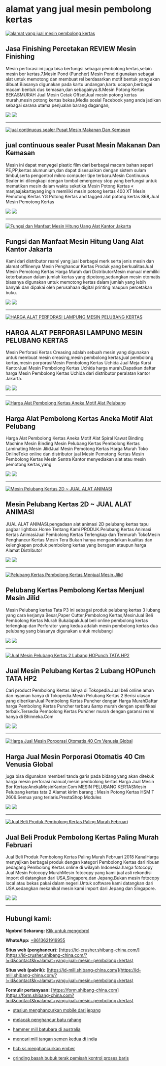 # alamat yang jual mesin pembolong kertas

<a href="https://swt.shibang-china.com/?l=id&img&k=alamat+yang+jual+mesin+pembolong+kertas" target="_blank">![alamat yang jual mesin pembolong kertas](http://static.shibang-china.com/all-800x300/468.jpg)</a>

## Jasa Finishing Percetakan REVIEW Mesin Finishing
Mesin perforasi ini juga bisa berfungsi sebagai pembolong kertas,selain mesin bor kertas.7.Mesin Pond (Puncher) Mesin Pond digunakan sebagai alat untuk memotong dan membuat rel berdasarkan motif bentuk yang akan dibuat.Biasanya digunakan pada kartu undangan,kartu ucapan,berbagai macam bentuk dus kemasan,dan sebagainya.8.Mesin Potong Kertas BEKASMURAH Jual Mesin Cetak OffsetJual mesin potong kertas murah,mesin potong kertas bekas,Media sosial Facebook yang anda jadikan sebagai sarana utama penjualan barang dagangan,


<a href="https://whatsapp.shibangsoft.com/WhatsApp.php" target="_blank" title="WhatsApp">![](http://static.shibang-china.com/icon/whatsapp.png)</a> <a href="https://swt.shibang-china.com/?l=id&icon&k=alamat+yang+jual+mesin+pembolong+kertas" target="_blank">![](http://static.shibang-china.com/icon/chat-id.png)</a>

---

<a href="https://swt.shibang-china.com/?l=id&img&k=alamat+yang+jual+mesin+pembolong+kertas" target="_blank">![jual continuous sealer Pusat Mesin Makanan Dan Kemasan](http://static.shibang-china.com/all-800x300/1453.jpg)</a>

## jual continuous sealer Pusat Mesin Makanan Dan Kemasan
Mesin ini dapat menyegel plastic film dari berbagai macam bahan seperi PE,PP,kertas alumunium,dan dapat disesuaikan dengan sistem sulam timbul,serta pengontrol mikro computer tipe terbaru.Mesin Continuous Sealer ini dilengkapi dengan tombol emergency stop yang berfungsi untuk mematikan mesin dalam waktu seketika.Mesin Potong Kertas « manjaajakartayang ingin memiliki mesin potong kertas 400 XT Mesin Pemotong Kertas YG Potong Kertas and tagged alat potong kertas 868,Jual Mesin Pemotong Kertas


<a href="https://whatsapp.shibangsoft.com/WhatsApp.php" target="_blank" title="WhatsApp">![](http://static.shibang-china.com/icon/whatsapp.png)</a> <a href="https://swt.shibang-china.com/?l=id&icon&k=alamat+yang+jual+mesin+pembolong+kertas" target="_blank">![](http://static.shibang-china.com/icon/chat-id.png)</a>

---

<a href="https://swt.shibang-china.com/?l=id&img&k=alamat+yang+jual+mesin+pembolong+kertas" target="_blank">![Fungsi dan Manfaat Mesin Hitung Uang Alat Kantor Jakarta](http://static.shibang-china.com/all-800x300/838.jpg)</a>

## Fungsi dan Manfaat Mesin Hitung Uang Alat Kantor Jakarta
Kami dari distributor resmi yang jual berbagai merk serta jenis mesin dan alamat offlinenya Mesin Penghancur Kertas Produk yang berkualitasJual Mesin Pemotong Kertas Harga Murah dari DistributorMesin manual memiliki keterbatasan dalam jumlah kertas yang dipotong,sedangkan mesin otomatis biasanya digunakan untuk memotong kertas dalam jumlah yang lebih banyak dan dipakai oleh perusahaan digital printing maupun percetakan buku.


<a href="https://whatsapp.shibangsoft.com/WhatsApp.php" target="_blank" title="WhatsApp">![](http://static.shibang-china.com/icon/whatsapp.png)</a> <a href="https://swt.shibang-china.com/?l=id&icon&k=alamat+yang+jual+mesin+pembolong+kertas" target="_blank">![](http://static.shibang-china.com/icon/chat-id.png)</a>

---

<a href="https://swt.shibang-china.com/?l=id&img&k=alamat+yang+jual+mesin+pembolong+kertas" target="_blank">![HARGA ALAT PERFORASI LAMPUNG MESIN PELUBANG KERTAS](http://static.shibang-china.com/all-800x300/1125.jpg)</a>

## HARGA ALAT PERFORASI LAMPUNG MESIN PELUBANG KERTAS
Mesin Perforasi Kertas Creasing adalah sebuah mesin yang digunakan untuk membuat mesin creasing,mesin pembolong kertas,jual pembolong kertas,mesin porporasiMesin Pembolong Kertas Uchida Jual Meja Kursi KantorJual Mesin Pembolong Kertas Uchida harga murah.Dapatkan daftar harga Mesin Pembolong Kertas Uchida dari distributor peralatan kantor Jakarta.


<a href="https://whatsapp.shibangsoft.com/WhatsApp.php" target="_blank" title="WhatsApp">![](http://static.shibang-china.com/icon/whatsapp.png)</a> <a href="https://swt.shibang-china.com/?l=id&icon&k=alamat+yang+jual+mesin+pembolong+kertas" target="_blank">![](http://static.shibang-china.com/icon/chat-id.png)</a>

---

<a href="https://swt.shibang-china.com/?l=id&img&k=alamat+yang+jual+mesin+pembolong+kertas" target="_blank">![Harga Alat Pembolong Kertas Aneka Motif Alat Pelubang](http://static.shibang-china.com/all-800x300/996.jpg)</a>

## Harga Alat Pembolong Kertas Aneka Motif Alat Pelubang
Harga Alat Pembolong Kertas Aneka Motif Alat Spiral Kawat Binding Machine Mesin Binding Mesin Pelubang Kertas Pembolong Kertas Laminating Mesin JilidJual Mesin Pemotong Kertas Harga Murah Toko OnlineToko online dan distributor jual Mesin Pemotong Kertas Mesin Pembolong Kertas Mesin Sentra Kantor menyediakan alat atau mesin pemotong kertas,yang


<a href="https://whatsapp.shibangsoft.com/WhatsApp.php" target="_blank" title="WhatsApp">![](http://static.shibang-china.com/icon/whatsapp.png)</a> <a href="https://swt.shibang-china.com/?l=id&icon&k=alamat+yang+jual+mesin+pembolong+kertas" target="_blank">![](http://static.shibang-china.com/icon/chat-id.png)</a>

---

<a href="https://swt.shibang-china.com/?l=id&img&k=alamat+yang+jual+mesin+pembolong+kertas" target="_blank">![Mesin Pelubang Kertas 2D ~ JUAL ALAT ANIMASI](http://static.shibang-china.com/all-800x300/1102.jpg)</a>

## Mesin Pelubang Kertas 2D ~ JUAL ALAT ANIMASI
JUAL ALAT ANIMASI.pengadaan alat animasi 2D pelubang kertas tapu pagbar lightbox.Home Tentang Kami PRODUK.Pelubang Kertas Animasi Kertas AnimasiJual Pembolong Kertas Terlengkap dan Termurah TokoMesin Penghancur Kertas Mesin Tera Bukan hanya mengandalkan kualitas dan kelengkapan produk pembolong kertas yang beragam ataupun harga Alamat Distributor


<a href="https://whatsapp.shibangsoft.com/WhatsApp.php" target="_blank" title="WhatsApp">![](http://static.shibang-china.com/icon/whatsapp.png)</a> <a href="https://swt.shibang-china.com/?l=id&icon&k=alamat+yang+jual+mesin+pembolong+kertas" target="_blank">![](http://static.shibang-china.com/icon/chat-id.png)</a>

---

<a href="https://swt.shibang-china.com/?l=id&img&k=alamat+yang+jual+mesin+pembolong+kertas" target="_blank">![Pelubang Kertas Pembolong Kertas Menjual Mesin Jilid](http://static.shibang-china.com/all-800x300/1508.jpg)</a>

## Pelubang Kertas Pembolong Kertas Menjual Mesin Jilid
Mesin Pelubang kertas Tata P3 ini sebagai produk pelubang kertas 3 lubang yang cara kerjanya Besar,Paper Cutter,Pembolong Kertas,MesinJual Beli Pembolong Kertas Murah BukalapakJual beli online pembolong kertas terlengkap dan Perforator yang kedua adalah mesin pembolong kertas dua pelubang yang biasanya digunakan untuk melubangi


<a href="https://whatsapp.shibangsoft.com/WhatsApp.php" target="_blank" title="WhatsApp">![](http://static.shibang-china.com/icon/whatsapp.png)</a> <a href="https://swt.shibang-china.com/?l=id&icon&k=alamat+yang+jual+mesin+pembolong+kertas" target="_blank">![](http://static.shibang-china.com/icon/chat-id.png)</a>

---

<a href="https://swt.shibang-china.com/?l=id&img&k=alamat+yang+jual+mesin+pembolong+kertas" target="_blank">![Jual Mesin Pelubang Kertas 2 Lubang HOPunch TATA HP2](http://static.shibang-china.com/all-800x300/792.jpg)</a>

## Jual Mesin Pelubang Kertas 2 Lubang HOPunch TATA HP2
Cari product Pembolong Kertas lainya di Tokopedia.Jual beli online aman dan nyaman hanya di Tokopedia.Mesin Pelubang Kertas 2 Berisi ulasan yang diberikanJual Pembolong Kertas Puncher dengan Harga MurahDaftar harga Pembolong Kertas Puncher terbaru &amp murah dengan spesifikasi terbaik.Tersedia Pembolong Kertas Puncher murah dengan garansi resmi hanya di Bhinneka.Com


<a href="https://whatsapp.shibangsoft.com/WhatsApp.php" target="_blank" title="WhatsApp">![](http://static.shibang-china.com/icon/whatsapp.png)</a> <a href="https://swt.shibang-china.com/?l=id&icon&k=alamat+yang+jual+mesin+pembolong+kertas" target="_blank">![](http://static.shibang-china.com/icon/chat-id.png)</a>

---

<a href="https://swt.shibang-china.com/?l=id&img&k=alamat+yang+jual+mesin+pembolong+kertas" target="_blank">![Harga Jual Mesin Porporasi Otomatis 40 Cm Venusia Global](http://static.shibang-china.com/all-800x300/456.jpg)</a>

## Harga Jual Mesin Porporasi Otomatis 40 Cm Venusia Global
juga bisa digunakan memberi tanda garis pada bidang yang akan ditekuk harga mesin perforasi manual,mesin pembolong kertas Harga Jual Mesin Bor Kertas:AnekaMesinKantor.Com MESIN PELUBANG KERTASMesin Pelubang kertas tata 2 Alamat kirim barang : Mesin Potong Kertas HSM T 2606.Semua yang terlaris.PrestaShop Modules


<a href="https://whatsapp.shibangsoft.com/WhatsApp.php" target="_blank" title="WhatsApp">![](http://static.shibang-china.com/icon/whatsapp.png)</a> <a href="https://swt.shibang-china.com/?l=id&icon&k=alamat+yang+jual+mesin+pembolong+kertas" target="_blank">![](http://static.shibang-china.com/icon/chat-id.png)</a>

---

<a href="https://swt.shibang-china.com/?l=id&img&k=alamat+yang+jual+mesin+pembolong+kertas" target="_blank">![Jual Beli Produk Pembolong Kertas Paling Murah Februari](http://static.shibang-china.com/all-800x300/1034.jpg)</a>

## Jual Beli Produk Pembolong Kertas Paling Murah Februari
Jual Beli Produk Pembolong Kertas Paling Murah Februari 2018 KanalHarga menyajikan berbagai produk dengan kategori Pembolong Kertas dari ribuan pedagang Pembolong Kertas online di wilayah Indonesia.harga fotocopy Jual Mesin Fotocopy MurahMesin fotocopy yang kami jual asli rekondisi import di datangkan dari USA,Singapore,dan Jepang.Bukan mesin fotocopy local atau bekas pakai dalam negeri.Untuk software kami datangkan dari USA,sedangkan mekanikal mesin kami import dari Jepang dan Singapore.


<a href="https://whatsapp.shibangsoft.com/WhatsApp.php" target="_blank" title="WhatsApp">![](http://static.shibang-china.com/icon/whatsapp.png)</a> <a href="https://swt.shibang-china.com/?l=id&icon&k=alamat+yang+jual+mesin+pembolong+kertas" target="_blank">![](http://static.shibang-china.com/icon/chat-id.png)</a>

---
## Hubungi kami:

**Ngobrol Sekarang:** [Klik untuk mengobrol](https://swt.shibang-china.com?l=id&contact&k=alamat+yang+jual+mesin+pembolong+kertas)

**WhatsApp:**  [+8613621919955](https://whatsapp.shibangsoft.com/WhatsApp.php)

**Situs web (penghancur):** [https://id-crusher.shibang-china.com/](https://id-crusher.shibang-china.com/?l=id&contact&k=alamat+yang+jual+mesin+pembolong+kertas)

**Situs web (pabrik):** [https://id-mill.shibang-china.com/](https://id-mill.shibang-china.com/?l=id&contact&k=alamat+yang+jual+mesin+pembolong+kertas)

**Formulir pertanyaan:** [https://form.shibang-china.com](https://form.shibang-china.com?l=id&contact&k=alamat+yang+jual+mesin+pembolong+kertas)

* [stasiun menghancurkan mobile dari jepang](../33/stasiun%20menghancurkan%20mobile%20dari%20jepang.md)

* [melacak penghancur batu rahang](../32/melacak%20penghancur%20batu%20rahang.md)

* [hammer mill batubara di australia](../36/hammer%20mill%20batubara%20di%20australia.md)

* [mencari mill tangan semen kedua di india](../39/mencari%20mill%20tangan%20semen%20kedua%20di%20india.md)

* [hcb ss menghancurkan ember](../40/hcb%20ss%20menghancurkan%20ember.md)

* [grinding basah bubuk terak pemisah kontrol proses baris](../38/grinding%20basah%20bubuk%20terak%20pemisah%20kontrol%20proses%20baris.md)
